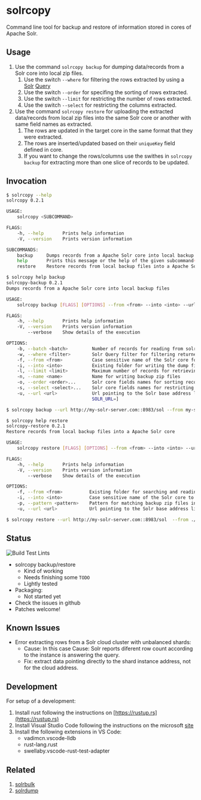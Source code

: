 # solrcopy

Command line tool for backup and restore of information stored in cores of Apache Solr.

## Usage

1. Use the command `solrcopy backup` for dumping data/records from a Solr core into local zip files.
   1. Use the switch `--where` for filtering the rows extracted by using a [Solr](https://lucene.apache.org/solr/guide/8_4/the-standard-query-parser.html) [Query](https://lucene.apache.org/solr/guide/8_4/the-standard-query-parser.html)
   2. Use the switch `--order` for specifing the sorting of rows extracted.
   3. Use the switch `--limit` for restricting the number of rows extracted.
   4. Use the switch `--select` for restricting the columns extracted.
2. Use the command `solrcopy restore` for uploading the extracted data/records from local zip files into the same Solr core or another with same field names as extracted.
   1. The rows are updated in the target core in the same format that they were extracted.
   2. The rows are inserted/updated based on their `uniqueKey` field defined in core.
   3. If you want to change the rows/columns use the swithes in `solrcopy backup` for extracting more than one slice of records to be updated.

## Invocation

``` bash
$ solrcopy --help
solrcopy 0.2.1

USAGE:
    solrcopy <SUBCOMMAND>

FLAGS:
    -h, --help       Prints help information
    -V, --version    Prints version information

SUBCOMMANDS:
    backup     Dumps records from a Apache Solr core into local backup files
    help       Prints this message or the help of the given subcommand(s)
    restore    Restore records from local backup files into a Apache Solr core
```

``` bash
$ solrcopy help backup
solrcopy-backup 0.2.1
Dumps records from a Apache Solr core into local backup files

USAGE:
    solrcopy backup [FLAGS] [OPTIONS] --from <from> --into <into> --url <url>

FLAGS:
    -h, --help       Prints help information
    -V, --version    Prints version information
        --verbose    Show details of the execution

OPTIONS:
    -b, --batch <batch>         Number of records for reading from solr in each step [default: 4096]
    -w, --where <filter>        Solr Query filter for filtering returned records
    -f, --from <from>           Case sensitive name of the Solr core for extracting records
    -i, --into <into>           Existing folder for writing the dump files [env: SOLRDUMP_DIR=]
    -l, --limit <limit>         Maximum number of records for retrieving from the core
    -n, --name <name>           Name for writing backup zip files
    -o, --order <order>...      Solr core fields names for sorting records for retrieval (like: field1:desc)
    -s, --select <select>...    Solr core fields names for restricting columns for retrieval
    -u, --url <url>             Url pointing to the Solr base address like: http://solr-server:8983/solr [env:
                                SOLR_URL=]

$ solrcopy backup --url http://my-solr-server.com::8983/sol --from my-solr-core --where 'field1:123 AND field2:456' --order id:asc date:asc --limit 10000 --select id date name price otherfield --into ./my-core-folder
```

``` bash
$ solrcopy help restore
solrcopy-restore 0.2.1
Restore records from local backup files into a Apache Solr core

USAGE:
    solrcopy restore [FLAGS] [OPTIONS] --from <from> --into <into> --url <url>

FLAGS:
    -h, --help       Prints help information
    -V, --version    Prints version information
        --verbose    Show details of the execution

OPTIONS:
    -f, --from <from>          Existing folder for searching and reading the zip backup files [env: SOLRDUMP_DIR=]
    -i, --into <into>          Case sensitive name of the Solr core to upload records/data
    -p, --pattern <pattern>    Pattern for matching backup zip files in `from` folder for restoring
    -u, --url <url>            Url pointing to the Solr base address like: http://solr-server:8983/solr [env: SOLR_URL=]

$ solrcopy restore --url http://my-solr-server.com::8983/sol  --from ./my-core-folder --into my-solr-core
```

## Status

![Build Test Lints](https://github.com/juarezr/solrcopy/workflows/build-test-and-lint.yml/badge.svg)

- solrcopy backup/restore
  - Kind of working
  - Needs finishing some `TODO`
  - Lightly tested
- Packaging:
  - Not started yet
- Check the issues in github
- Patches welcome!

## Known Issues

- Error extracting rows from a Solr cloud cluster with unbalanced shards:
  - Cause: In this case Cause: Solr reports diferent row count according to the instance is answering the query.
  - Fix: extract data pointing directly to the shard instance address, not for the cloud address.

## Development

For setup of a development:

1. Install rust following the instructions on [https://rustup.rs](https://rustup.rs)
2. Install Visual Studio Code following the instructions on the microsoft [site](https://code.visualstudio.com/download)
3. Install the following extensions in VS Code:
   - vadimcn.vscode-lldb
   - rust-lang.rust
   - swellaby.vscode-rust-test-adapter

## Related

1. [solrbulk](https://github.com/miku/solrbulk)
2. [solrdump](https://github.com/ubleipzig/solrdump)
